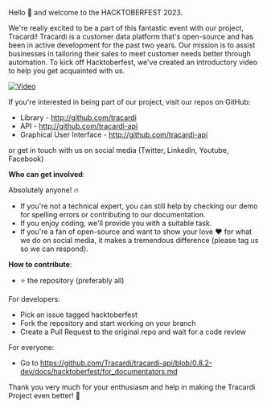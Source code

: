 Hello 👋 and welcome to the HACKTOBERFEST 2023.

We're really excited to be a part of this fantastic event with our project, Tracardi!
Tracardi is a customer data platform that's open-source and has been in active development for the past two years. Our
mission is to assist businesses in tailoring their sales to meet customer needs better through automation. To kick off
Hacktoberfest, we've created an introductory video to help you get acquainted with us.

[![Video](https://github.com/Tracardi/tracardi-api/assets/16271564/5841a1bb-0ee7-4dff-82c3-0c97adcaf500)](https://youtu.be/fnxYYUVjYbI?si=yaXtWdfk5zUpz7XZ)

If you're interested in being part of our project, visit our repos on GitHub:


* Library - http://github.com/tracardi
* API - http://github.com/tracardi-api
* Graphical User Interface - http://github.com/tracardi-api

or get in touch with us on social media (Twitter, LinkedIn, Youtube, Facebook)

**Who can get involved**:

Absolutely anyone! 🔥

- If you're not a technical expert, you can still help by checking our demo for spelling errors or contributing to our
  documentation.
- If you enjoy coding, we'll provide you with a suitable task.
- If you're a fan of open-source and want to show your love ❤️ for what we do on social media, it makes a tremendous
  difference (please tag us so we can respond).

**How to contribute**:

- ⭐ the repository (preferably all)

For developers:

- Pick an issue tagged hacktoberfest
- Fork the repository and start working on your branch
- Create a Pull Request to the original repo and wait for a code review

For everyone:

- Go to https://github.com/Tracardi/tracardi-api/blob/0.8.2-dev/docs/hacktoberfest/for_documentators.md

Thank you very much for your enthusiasm and help in making the Tracardi Project even better! 🚀 

